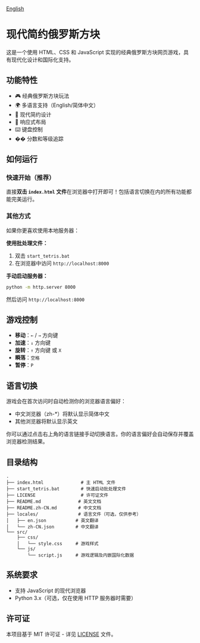 [English](README.md)

# 现代简约俄罗斯方块

这是一个使用 HTML、CSS 和 JavaScript 实现的经典俄罗斯方块网页游戏，具有现代化设计和国际化支持。

## 功能特性

- 🎮 经典俄罗斯方块玩法
- 🌍 多语言支持（English/简体中文）
- 🎨 现代简约设计
- 📱 响应式布局
- ⌨️ 键盘控制
- �� 分数和等级追踪

## 如何运行

### 快速开始（推荐）
直接**双击 `index.html` 文件**在浏览器中打开即可！包括语言切换在内的所有功能都能完美运行。

### 其他方式
如果你更喜欢使用本地服务器：

**使用批处理文件：**
1. 双击 `start_tetris.bat`
2. 在浏览器中访问 `http://localhost:8000`

**手动启动服务器：**
```bash
python -m http.server 8000
```
然后访问 `http://localhost:8000`

## 游戏控制

- **移动**：`←` / `→` 方向键
- **加速**：`↓` 方向键
- **旋转**：`↑` 方向键 或 `X`
- **瞬落**：`空格`
- **暂停**：`P`

## 语言切换

游戏会在首次访问时自动检测你的浏览器语言偏好：
- 中文浏览器（zh-*）将默认显示简体中文
- 其他浏览器将默认显示英文

你可以通过点击右上角的语言链接手动切换语言。你的语言偏好会自动保存并覆盖浏览器检测结果。

## 目录结构

```
.
├── index.html              # 主 HTML 文件
├── start_tetris.bat        # 快速启动批处理文件
├── LICENSE                 # 许可证文件
├── README.md              # 英文文档
├── README.zh-CN.md        # 中文文档
├── locales/               # 语言文件（可选，仅供参考）
│   ├── en.json           # 英文翻译
│   └── zh-CN.json        # 中文翻译
└── src/
    ├── css/
    │   └── style.css     # 游戏样式
    └── js/
        └── script.js     # 游戏逻辑及内嵌国际化数据
```

## 系统要求

- 支持 JavaScript 的现代浏览器
- Python 3.x（可选，仅在使用 HTTP 服务器时需要）

## 许可证

本项目基于 MIT 许可证 - 详见 [LICENSE](LICENSE) 文件。
